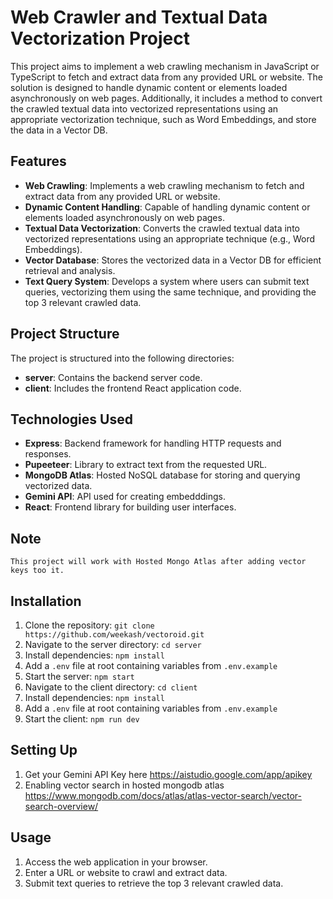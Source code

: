 # Web Crawler and Textual Data Vectorization Project

This project aims to implement a web crawling mechanism in JavaScript or TypeScript to fetch and extract data from any provided URL or website. The solution is designed to handle dynamic content or elements loaded asynchronously on web pages. Additionally, it includes a method to convert the crawled textual data into vectorized representations using an appropriate vectorization technique, such as Word Embeddings, and store the data in a Vector DB.

## Features

- **Web Crawling**: Implements a web crawling mechanism to fetch and extract data from any provided URL or website.
- **Dynamic Content Handling**: Capable of handling dynamic content or elements loaded asynchronously on web pages.
- **Textual Data Vectorization**: Converts the crawled textual data into vectorized representations using an appropriate technique (e.g., Word Embeddings).
- **Vector Database**: Stores the vectorized data in a Vector DB for efficient retrieval and analysis.
- **Text Query System**: Develops a system where users can submit text queries, vectorizing them using the same technique, and providing the top 3 relevant crawled data.

## Project Structure

The project is structured into the following directories:

- **server**: Contains the backend server code.
- **client**: Includes the frontend React application code.

## Technologies Used

- **Express**: Backend framework for handling HTTP requests and responses.
- **Pupeeteer**: Library to extract text from the requested URL.
- **MongoDB Atlas**: Hosted NoSQL database for storing and querying vectorized data.
- **Gemini API**: API used for creating embedddings.
- **React**: Frontend library for building user interfaces.

## Note
    This project will work with Hosted Mongo Atlas after adding vector keys too it. 
## Installation

1. Clone the repository: `git clone https://github.com/weekash/vectoroid.git`
2. Navigate to the server directory: `cd server`
3. Install dependencies: `npm install`
4. Add a `.env` file at root containing variables from `.env.example`
5. Start the server: `npm start`
6. Navigate to the client directory: `cd client`
7. Install dependencies: `npm install`
8. Add a `.env` file at root containing variables from `.env.example`
9. Start the client: `npm run dev`


## Setting Up
1. Get your Gemini API Key here https://aistudio.google.com/app/apikey
2. Enabling vector search in hosted mongodb atlas
https://www.mongodb.com/docs/atlas/atlas-vector-search/vector-search-overview/
## Usage

1. Access the web application in your browser.
2. Enter a URL or website to crawl and extract data.
3. Submit text queries to retrieve the top 3 relevant crawled data.

